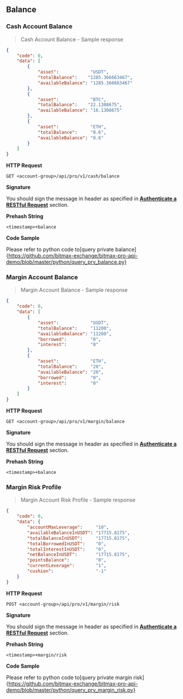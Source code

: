 ## Balance

### Cash Account Balance 

> Cash Account Balance - Sample response 

```json
{
    "code": 0,
    "data": [
        {
            "asset":            "USDT",
            "totalBalance":    "1285.366663467",
            "availableBalance": "1285.366663467"
        },
        {
            "asset":            "BTC",
            "totalBalance":    "22.1308675",
            "availableBalance": "16.1308675"
        },
        {
            "asset":            "ETH",
            "totalBalance":     "0.6",
            "availableBalance": "0.6"
        }
    ]
}
```

**HTTP Request**

`GET <account-group>/api/pro/v1/cash/balance`

**Signature**

You should sign the message in header as specified in [**Authenticate a RESTful Request**](#sign-request) section.

**Prehash String** 

`<timestamp>+balance`

**Code Sample**

Please refer to python code to[query private balance]{https://github.com/bitmax-exchange/bitmax-pro-api-demo/blob/master/python/query_prv_balance.py}

### Margin Account Balance 

> Margin Account Balance - Sample response 

```json
{
    "code": 0,
    "data": [
        {
            "asset":            "USDT",
            "totalBalance":     "11200",
            "availableBalance": "11200",
            "borrowed":         "0",
            "interest":         "0"
        },
        {
            "asset":            "ETH",
            "totalBalance":     "20",
            "availableBalance": "20",
            "borrowed":         "0",
            "interest":         "0"
        }
    ]
}
```

**HTTP Request** 

`GET <account-group>/api/pro/v1/margin/balance`

**Signature**

You should sign the message in header as specified in [**Authenticate a RESTful Request**](#signing-a-Request) section.

**Prehash String** 

`<timestamp>+balance`



### Margin Risk Profile

> Margin Account Risk Profile - Sample response 

```json
{
    "code": 0,
    "data": {
        "accountMaxLeverage":     "10",
        "availableBalanceInUSDT": "17715.8175",
        "totalBalanceInUSDT":     "17715.8175",
        "totalBorrowedInUSDT":    "0",
        "totalInterestInUSDT":    "0",
        "netBalanceInUSDT":       "17715.8175",
        "pointsBalance":          "0",
        "currentLeverage":        "1",
        "cushion":                "-1"
    }
}
```

**HTTP Request**

`POST <account-group>/api/pro/v1/margin/risk`

**Signature**

You should sign the message in header as specified in [**Authenticate a RESTful Request**](#signing-a-Request) section.

**Prehash String**

`<timestamp>+margin/risk`

**Code Sample**

Please refer to python code to[query private margin risk]{https://github.com/bitmax-exchange/bitmax-pro-api-demo/blob/master/python/query_prv_margin_risk.py}


